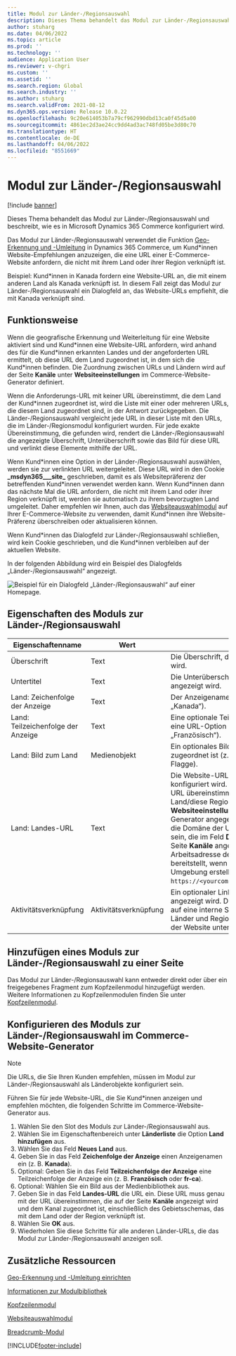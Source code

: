 ```yaml
---
title: Modul zur Länder-/Regionsauswahl
description: Dieses Thema behandelt das Modul zur Länder-/Regionsauswahl und beschreibt, wie es in Microsoft Dynamics 365 Commerce konfiguriert wird.
author: stuharg
ms.date: 04/06/2022
ms.topic: article
ms.prod: ''
ms.technology: ''
audience: Application User
ms.reviewer: v-chgri
ms.custom: ''
ms.assetid: ''
ms.search.region: Global
ms.search.industry: ''
ms.author: stuharg
ms.search.validFrom: 2021-08-12
ms.dyn365.ops.version: Release 10.0.22
ms.openlocfilehash: 9c20e614053b7a79cf962990dbd13ca0f45d5a00
ms.sourcegitcommit: 4861ec2d3ae24cc9dd4ad3ac748fd05be3d80c70
ms.translationtype: HT
ms.contentlocale: de-DE
ms.lasthandoff: 04/06/2022
ms.locfileid: "8551669"
---
```

# <a name="countryregion-picker-module"></a>Modul zur Länder-/Regionsauswahl

[!include [banner](includes/banner.md)]

Dieses Thema behandelt das Modul zur Länder-/Regionsauswahl und beschreibt, wie es in Microsoft Dynamics 365 Commerce konfiguriert wird.

Das Modul zur Länder-/Regionsauswahl verwendet die Funktion [Geo-Erkennung und -Umleitung](geo-detection-redirection.md) in Dynamics 365 Commerce, um Kund\*innen Website-Empfehlungen anzuzeigen, die eine URL einer E-Commerce-Website anfordern, die nicht mit ihrem Land oder ihrer Region verknüpft ist.

Beispiel: Kund\*innen in Kanada fordern eine Website-URL an, die mit einem anderen Land als Kanada verknüpft ist. In diesem Fall zeigt das Modul zur Länder-/Regionsauswahl ein Dialogfeld an, das Website-URLs empfiehlt, die mit Kanada verknüpft sind. 

## <a name="how-it-works"></a>Funktionsweise

Wenn die geografische Erkennung und Weiterleitung für eine Website aktiviert sind und Kund\*innen eine Website-URL anfordern, wird anhand des für die Kund\*innen erkannten Landes und der angeforderten URL ermittelt, ob diese URL dem Land zugeordnet ist, in dem sich die Kund\*innen befinden. Die Zuordnung zwischen URLs und Ländern wird auf der Seite **Kanäle** unter **Websiteeinstellungen** im Commerce-Website-Generator definiert. 

Wenn die Anforderungs-URL mit keiner URL übereinstimmt, die dem Land der Kund\*innen zugeordnet ist, wird die Liste mit einer oder mehreren URLs, die diesem Land zugeordnet sind, in der Antwort zurückgegeben. Die Länder-/Regionsauswahl vergleicht jede URL in dieser Liste mit den URLs, die im Länder-/Regionsmodul konfiguriert wurden. Für jede exakte Übereinstimmung, die gefunden wird, rendert die Länder-/Regionsauswahl die angezeigte Überschrift, Unterüberschrift sowie das Bild für diese URL und verlinkt diese Elemente mithilfe der URL.

Wenn Kund\*innen eine Option in der Länder-/Regionsauswahl auswählen, werden sie zur verlinkten URL weitergeleitet. Diese URL wird in den Cookie **\_msdyn365\_\_\_site\_** geschrieben, damit es als Websitepräferenz der betreffenden Kund\*innen verwendet werden kann. Wenn Kund\*innen dann das nächste Mal die URL anfordern, die nicht mit ihrem Land oder ihrer Region verknüpft ist, werden sie automatisch zu ihrem bevorzugten Land umgeleitet. Daher empfehlen wir Ihnen, auch das [Websiteauswahlmodul](site-selector.md) auf Ihrer E-Commerce-Website zu verwenden, damit Kund\*innen ihre Website-Präferenz überschreiben oder aktualisieren können. 

Wenn Kund\*innen das Dialogfeld zur Länder-/Regionsauswahl schließen, wird kein Cookie geschrieben, und die Kund\*innen verbleiben auf der aktuellen Website. 

In der folgenden Abbildung wird ein Beispiel des Dialogfelds „Länder-/Regionsauswahl“ angezeigt.

![Beispiel für ein Dialogfeld „Länder-/Regionsauswahl“ auf einer Homepage.](./media/Geo_country-region-module-insitu.png)

## <a name="countryregion-picker-module-properties"></a>Eigenschaften des Moduls zur Länder-/Regionsauswahl

| Eigenschaftenname              | Wert       | Beschreibung                                                  |
| -------------------------- | ----------- | ------------------------------------------------------------ |
| Überschrift                    | Text        | Die Überschrift, die oben im Dialogfeld angezeigt wird.       |
| Untertitel                 | Text        | Die Unterüberschrift, die unter der Überschrift angezeigt wird.               |
| Land: Zeichenfolge der Anzeige    | Text        | Der Anzeigename für eine URL-Option (z. B. „Kanada“).   |
| Land: Teilzeichenfolge der Anzeige | Text        | Eine optionale Teilzeichenfolge der Anzeige für eine URL-Option (z. B. „Englisch“ oder „Französisch“). |
| Land: Bild zum Land     | Medienobjekt | Ein optionales Bild, das einer URL-Option zugeordnet ist (z. B. ein Bild der kanadischen Flagge). |
| Land: Landes-URL       | Text        | Die Website-URL für das Land/die Region, die konfiguriert wird. Diese URL muss genau mit der URL übereinstimmen, die Sie für dieses Land/diese Region auf der Seite **Kanäle** unter **Websiteeinstellungen** im Commerce-Website-Generator angegeben haben. Außerdem muss die Domäne der URL die angepasste Domäne sein, die im Feld **Domain abgleichen** auf der Seite **Kanäle** angegeben ist, nicht die Arbeitsadresse der Website, die Commerce bereitstellt, wenn Sie Ihre E-Commerce-Umgebung erstellen (z. B. die URL `https://<yourcompany>.commerce.dynamics.com/`). |
| Aktivitätsverknüpfung                | Aktivitätsverknüpfung | Ein optionaler Link, der unten im Dialogfeld angezeigt wird. Dieser Link kann beispielsweise auf eine interne Seite verweisen, auf der alle Länder und Regionen angegeben sind, die von der Website unterstützt werden. |

## <a name="add-a-countryregion-picker-module-to-a-page"></a>Hinzufügen eines Moduls zur Länder-/Regionsauswahl zu einer Seite

Das Modul zur Länder-/Regionsauswahl kann entweder direkt oder über ein freigegebenes Fragment zum Kopfzeilenmodul hinzugefügt werden. Weitere Informationen zu Kopfzeilenmodulen finden Sie unter [Kopfzeilenmodul](author-header-module.md).

## <a name="configure-the-countryregion-picker-module-in-commerce-site-builder"></a>Konfigurieren des Moduls zur Länder-/Regionsauswahl im Commerce-Website-Generator

> [!NOTE]
> Die URLs, die Sie Ihren Kunden empfehlen, müssen im Modul zur Länder-/Regionsauswahl als Länderobjekte konfiguriert sein.

Führen Sie für jede Website-URL, die Sie Kund\*innen anzeigen und empfehlen möchten, die folgenden Schritte im Commerce-Website-Generator aus.

1. Wählen Sie den Slot des Moduls zur Länder-/Regionsauswahl aus.
1. Wählen Sie im Eigenschaftenbereich unter **Länderliste** die Option **Land hinzufügen** aus.
1. Wählen Sie das Feld **Neues Land** aus.
1. Geben Sie in das Feld **Zeichenfolge der Anzeige** einen Anzeigenamen ein (z. B. **Kanada**).
1. Optional: Geben Sie in das Feld **Teilzeichenfolge der Anzeige** eine Teilzeichenfolge der Anzeige ein (z. B. **Französisch** oder **fr-ca**).
1. Optional: Wählen Sie ein Bild aus der Medienbibliothek aus.
1. Geben Sie in das Feld **Landes-URL** die URL ein. Diese URL muss genau mit der URL übereinstimmen, die auf der Seite **Kanäle** angezeigt wird und dem Kanal zugeordnet ist, einschließlich des Gebietsschemas, das mit dem Land oder der Region verknüpft ist. 
1. Wählen Sie **OK** aus.
1. Wiederholen Sie diese Schritte für alle anderen Länder-URLs, die das Modul zur Länder-/Regionsauswahl anzeigen soll.

## <a name="additional-resources"></a>Zusätzliche Ressourcen

[Geo-Erkennung und -Umleitung einrichten](geo-detection-redirection.md)

[Informationen zur Modulbibliothek](starter-kit-overview.md)

[Kopfzeilenmodul](author-header-module.md)

[Websiteauswahlmodul](site-selector.md)

[Breadcrumb-Modul](add-breadcrumb.md)

[!INCLUDE[footer-include](../includes/footer-banner.md)]
